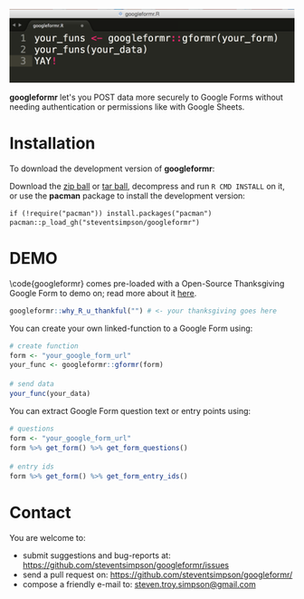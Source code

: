 ![](img/googleformr_yay.png)

**googleformr** let's you POST data more securely to Google Forms without needing authentication or permissions like with Google Sheets.

Installation
============

To download the development version of **googleformr**:

Download the [zip
ball](https://github.com/steventsimpson/googleformr/zipball/master) or
[tar
ball](https://github.com/steventsimpson/googleformr/tarball/master),
decompress and run `R CMD INSTALL` on it, or use the **pacman** package
to install the development version:

    if (!require("pacman")) install.packages("pacman")
    pacman::p_load_gh("steventsimpson/googleformr")

DEMO
=======

\code{googleformr} comes pre-loaded with a Open-Source Thanksgiving Google Form to demo on; read more about it [here](https://medium.com/@data_steve/open-source-a-way-of-giving-thanks-9d7962a4518b#.fdcefvfsb). 

```r
googleformr::why_R_u_thankful("") # <- your thanksgiving goes here
```

You can create your own linked-function to a Google Form using: 

```r
# create function
form <- "your_google_form_url"
your_func <- googleformr::gformr(form)

# send data
your_func(your_data)
```

You can extract Google Form question text or entry points using:

```r
# questions
form <- "your_google_form_url"
form %>% get_form() %>% get_form_questions()

# entry ids
form %>% get_form() %>% get_form_entry_ids()
```

Contact
=======

You are welcome to: 
- submit suggestions and bug-reports at: <https://github.com/steventsimpson/googleformr/issues> 
- send a pull request on: <https://github.com/steventsimpson/googleformr/> 
- compose a friendly e-mail to: <steven.troy.simpson@gmail.com>
